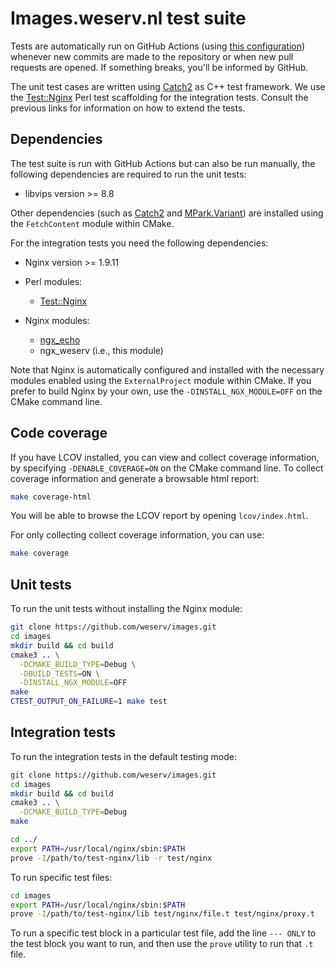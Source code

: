 # Images.weserv.nl test suite

Tests are automatically run on GitHub Actions (using 
[this configuration](../.github/workflows/ci.yml)) whenever new commits are 
made to the repository or when new pull requests are opened. If something 
breaks, you'll be informed by GitHub.

The unit test cases are written using 
[Catch2](https://github.com/catchorg/Catch2) as C++ test framework. We use the 
[Test::Nginx](https://metacpan.org/pod/Test::Nginx::Socket) Perl test 
scaffolding for the integration tests. Consult the previous links for
information on how to extend the tests.

## Dependencies
The test suite is run with GitHub Actions but can also be run manually, the 
following dependencies are required to run the unit tests:

* libvips version >= 8.8

Other dependencies (such as [Catch2](https://github.com/catchorg/Catch2) and 
[MPark.Variant](https://github.com/mpark/variant)) are installed using the 
`FetchContent` module within CMake.

For the integration tests you need the following dependencies:

* Nginx version >= 1.9.11

* Perl modules:
    * [Test::Nginx](https://metacpan.org/pod/Test::Nginx::Socket)

* Nginx modules:
    * [ngx_echo](https://github.com/openresty/echo-nginx-module)
    * ngx_weserv (i.e., this module)

Note that Nginx is automatically configured and installed with the necessary 
modules enabled using the `ExternalProject` module within CMake. If you prefer 
to build Nginx by your own, use the `-DINSTALL_NGX_MODULE=OFF` on the CMake 
command line.

## Code coverage
If you have LCOV installed, you can view and collect coverage information,
by specifying `-DENABLE_COVERAGE=ON` on the CMake command line. To collect 
coverage information and generate a browsable html report:
```bash
make coverage-html
```

You will be able to browse the LCOV report by opening `lcov/index.html`. 

For only collecting collect coverage information, you can use:
```bash
make coverage
```

## Unit tests

To run the unit tests without installing the Nginx module:

```bash
git clone https://github.com/weserv/images.git
cd images
mkdir build && cd build
cmake3 .. \
  -DCMAKE_BUILD_TYPE=Debug \
  -DBUILD_TESTS=ON \
  -DINSTALL_NGX_MODULE=OFF
make
CTEST_OUTPUT_ON_FAILURE=1 make test
```

## Integration tests

To run the integration tests in the default testing mode:

```bash
git clone https://github.com/weserv/images.git
cd images
mkdir build && cd build
cmake3 .. \
  -DCMAKE_BUILD_TYPE=Debug
make

cd ../
export PATH=/usr/local/nginx/sbin:$PATH
prove -I/path/to/test-nginx/lib -r test/nginx
```

To run specific test files:
```bash
cd images
export PATH=/usr/local/nginx/sbin:$PATH
prove -I/path/to/test-nginx/lib test/nginx/file.t test/nginx/proxy.t
```

To run a specific test block in a particular test file, add the line 
`--- ONLY` to the test block you want to run, and then use the `prove` 
utility to run that `.t` file.
